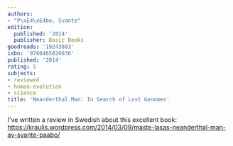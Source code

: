 ```yaml
---
authors:
- "P\xE4\xE4bo, Svante"
edition:
  published: '2014'
  publisher: Basic Books
goodreads: '19243883'
isbn: '9780465020836'
published: '2014'
rating: 5
subjects:
- reviewed
- human-evolution
- science
title: 'Neanderthal Man: In Search of Lost Genomes'
---
```

I've written a review in Swedish about this excellent book: https://kraulis.wordpress.com/2014/03/09/maste-lasas-neanderthal-man-av-svante-paabo/

